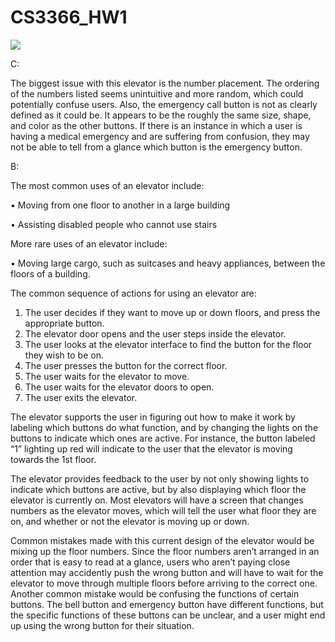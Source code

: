 # CS3366_HW1

![](ezgif.com-video-to-gif.gif)

C:

The biggest issue with this elevator is the number placement. The ordering of the numbers listed seems unintuitive and more random, which could potentially confuse users. Also, the emergency call button is not as clearly defined as it could be. It appears to be the roughly the same size, shape, and color as the other buttons. If there is an instance in which a user is having a medical emergency and are suffering from confusion, they may not be able to tell from a glance which button is the emergency button.

B:

The most common uses of an elevator include:

  •	Moving from one floor to another in a large building
  
  •	Assisting disabled people who cannot use stairs
  
More rare uses of an elevator include:

  •	Moving large cargo, such as suitcases and heavy appliances, between the floors of a building.
  
The common sequence of actions for using an elevator are:
  1.	The user decides if they want to move up or down floors, and press the appropriate button.
  2.	The elevator door opens and the user steps inside the elevator.
  3.	The user looks at the elevator interface to find the button for the floor they wish to be on.
  4.	The user presses the button for the correct floor.
  5.	The user waits for the elevator to move.
  6.	The user waits for the elevator doors to open.
  7.	The user exits the elevator.
  
The elevator supports the user in figuring out how to make it work by labeling which buttons do what function, and by changing the lights on the buttons to indicate which ones are active. For instance, the button labeled “1” lighting up red will indicate to the user that the elevator is moving towards the 1st floor.

The elevator provides feedback to the user by not only showing lights to indicate which buttons are active, but by also displaying which floor the elevator is currently on. Most elevators will have a screen that changes numbers as the elevator moves, which will tell the user what floor they are on, and whether or not the elevator is moving up or down.

Common mistakes made with this current design of the elevator would be mixing up the floor numbers. Since the floor numbers aren’t arranged in an order that is easy to read at a glance, users who aren’t paying close attention may accidently push the wrong button and will have to wait for the elevator to move through multiple floors before arriving to the correct one. Another common mistake would be confusing the functions of certain buttons. The bell button and emergency button have different functions, but the specific functions of these buttons can be unclear, and a user might end up using the wrong button for their situation.

